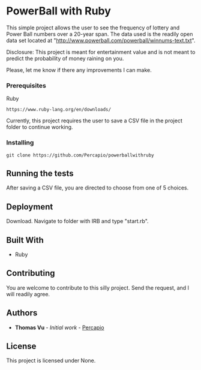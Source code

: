 # PowerBall with Ruby

This simple project allows the user to see the frequency of lottery and Power Ball numbers over a 20-year span.  The data used is the readily open data set located at "http://www.powerball.com/powerball/winnums-text.txt".

Disclosure: This project is meant for entertainment value and is not meant to predict the probability of money raining on you.  

Please, let me know if there any improvements I can make.

### Prerequisites

Ruby

```
https://www.ruby-lang.org/en/downloads/
```
Currently, this project requires the user to save a CSV file in the project folder to continue working.

### Installing

```
git clone https://github.com/Percapio/powerballwithruby
```
## Running the tests

After saving a CSV file, you are directed to choose from one of 5 choices.

## Deployment

Download. Navigate to folder with IRB and type "start.rb".

## Built With

* Ruby

## Contributing

You are welcome to contribute to this silly project. Send the request, and I will readily agree.

## Authors

* **Thomas Vu** - *Initial work* - [Percapio](https://github.com/Percapio)

## License

This project is licensed under None.

